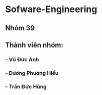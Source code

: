 # Sofware-Engineering 
## Nhóm 39
## Thành viên nhóm:
### - Vũ Đức Anh
### - Dương Phương Hiểu
### - Trần Đức Hùng
